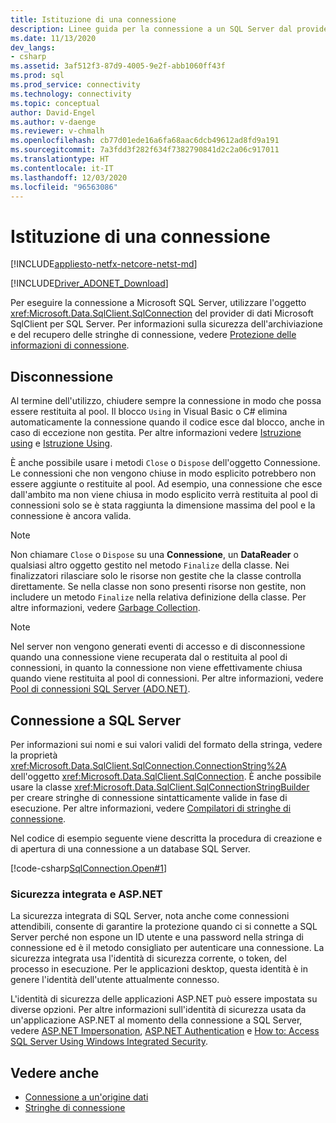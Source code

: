 ```yaml
---
title: Istituzione di una connessione
description: Linee guida per la connessione a un SQL Server dal provider SqlClient.
ms.date: 11/13/2020
dev_langs:
- csharp
ms.assetid: 3af512f3-87d9-4005-9e2f-abb1060ff43f
ms.prod: sql
ms.prod_service: connectivity
ms.technology: connectivity
ms.topic: conceptual
author: David-Engel
ms.author: v-daenge
ms.reviewer: v-chmalh
ms.openlocfilehash: cb77d01ede16a6fa68aac6dcb49612ad8fd9a191
ms.sourcegitcommit: 7a3fdd3f282f634f7382790841d2c2a06c917011
ms.translationtype: HT
ms.contentlocale: it-IT
ms.lasthandoff: 12/03/2020
ms.locfileid: "96563086"
---
```

# <a name="establishing-connection"></a>Istituzione di una connessione

[!INCLUDE[appliesto-netfx-netcore-netst-md](../../includes/appliesto-netfx-netcore-netst-md.md)]

[!INCLUDE[Driver_ADONET_Download](../../includes/driver_adonet_download.md)]

Per eseguire la connessione a Microsoft SQL Server, utilizzare l'oggetto <xref:Microsoft.Data.SqlClient.SqlConnection> del provider di dati Microsoft SqlClient per SQL Server. Per informazioni sulla sicurezza dell'archiviazione e del recupero delle stringhe di connessione, vedere [Protezione delle informazioni di connessione](protecting-connection-information.md).

## <a name="closing-connections"></a>Disconnessione

Al termine dell'utilizzo, chiudere sempre la connessione in modo che possa essere restituita al pool. Il blocco `Using` in Visual Basic o C# elimina automaticamente la connessione quando il codice esce dal blocco, anche in caso di eccezione non gestita. Per altre informazioni vedere [Istruzione using](/dotnet/csharp/language-reference/keywords/using-statement) e [Istruzione Using](/dotnet/visual-basic/language-reference/statements/using-statement).

È anche possibile usare i metodi `Close` o `Dispose` dell'oggetto Connessione. Le connessioni che non vengono chiuse in modo esplicito potrebbero non essere aggiunte o restituite al pool. Ad esempio, una connessione che esce dall'ambito ma non viene chiusa in modo esplicito verrà restituita al pool di connessioni solo se è stata raggiunta la dimensione massima del pool e la connessione è ancora valida.

> [!NOTE]
> Non chiamare `Close` o `Dispose` su una **Connessione**, un **DataReader** o qualsiasi altro oggetto gestito nel metodo `Finalize` della classe. Nei finalizzatori rilasciare solo le risorse non gestite che la classe controlla direttamente. Se nella classe non sono presenti risorse non gestite, non includere un metodo `Finalize` nella relativa definizione della classe. Per altre informazioni, vedere [Garbage Collection](/dotnet/standard/garbage-collection/index).

> [!NOTE]
> Nel server non vengono generati eventi di accesso e di disconnessione quando una connessione viene recuperata dal o restituita al pool di connessioni, in quanto la connessione non viene effettivamente chiusa quando viene restituita al pool di connessioni. Per altre informazioni, vedere [Pool di connessioni SQL Server (ADO.NET)](sql-server-connection-pooling.md).

## <a name="connecting-to-sql-server"></a>Connessione a SQL Server

Per informazioni sui nomi e sui valori validi del formato della stringa, vedere la proprietà <xref:Microsoft.Data.SqlClient.SqlConnection.ConnectionString%2A> dell'oggetto <xref:Microsoft.Data.SqlClient.SqlConnection>. È anche possibile usare la classe <xref:Microsoft.Data.SqlClient.SqlConnectionStringBuilder> per creare stringhe di connessione sintatticamente valide in fase di esecuzione. Per altre informazioni, vedere [Compilatori di stringhe di connessione](connection-string-builders.md).

Nel codice di esempio seguente viene descritta la procedura di creazione e di apertura di una connessione a un database SQL Server.

[!code-csharp[SqlConnection.Open#1](~/../sqlclient/doc/samples/SqlConnection_Open.cs#1)]

### <a name="integrated-security-and-aspnet"></a>Sicurezza integrata e ASP.NET

La sicurezza integrata di SQL Server, nota anche come connessioni attendibili, consente di garantire la protezione quando ci si connette a SQL Server perché non espone un ID utente e una password nella stringa di connessione ed è il metodo consigliato per autenticare una connessione. La sicurezza integrata usa l'identità di sicurezza corrente, o token, del processo in esecuzione. Per le applicazioni desktop, questa identità è in genere l'identità dell'utente attualmente connesso.

L'identità di sicurezza delle applicazioni ASP.NET può essere impostata su diverse opzioni. Per altre informazioni sull'identità di sicurezza usata da un'applicazione ASP.NET al momento della connessione a SQL Server, vedere [ASP.NET Impersonation](/previous-versions/aspnet/xh507fc5(v=vs.100)), [ASP.NET Authentication](/previous-versions/aspnet/eeyk640h(v=vs.100)) e [How to: Access SQL Server Using Windows Integrated Security](/previous-versions/aspnet/bsz5788z(v=vs.100)).

## <a name="see-also"></a>Vedere anche

- [Connessione a un'origine dati](connecting-to-data-source.md)
- [Stringhe di connessione](connection-strings.md)
